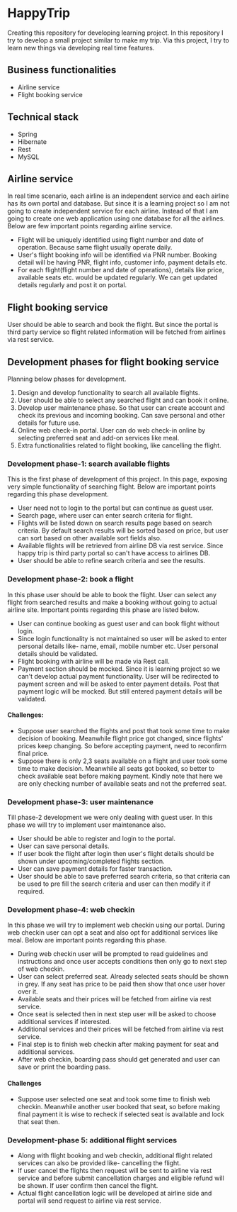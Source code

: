 # HappyTrip
Creating this repository for developing learning project. In this repository I try to develop a small project similar to make my trip. Via this project, I try to learn new things via developing real time features. 

## Business functionalities

* Airline service
* Flight booking service

## Technical stack

* Spring
* Hibernate
* Rest
* MySQL

## Airline service

In real time scenario, each airline is an independent service and each airline has its own portal and database. But since it is a learning project so I am not going to create independent service for each  airline. Instead of that I am going to create one web application using one database for all the airlines. Below are few important points regarding airline service. 

* Flight will be uniquely identified using flight number and date of operation. Because same flight usually operate daily.
* User's flight booking info will be identified via PNR number. Booking detail will be having PNR, flight info, customer info, payment details etc.
* For each flight(flight number and date of operations), details like price, available seats etc. would be updated regularly. We can get updated details regularly and post it on portal.

## Flight booking service

User should be able to search and book the flight. But since the portal is third party service so flight related information will be fetched from airlines via rest service.

## Development phases for flight booking service
Planning below phases for development.

1. Design and develop functionality to search all available flights.
2. User should be able to select any searched flight and can book it online.
3. Develop user maintenance phase. So that user can create account and check its previous and incoming booking. Can save personal and other details for future use.
4. Online web check-in portal. User can do web check-in online by selecting preferred seat and add-on services like meal.
5. Extra functionalities related to flight booking, like cancelling the flight.

### Development phase-1: search available flights

This is the first phase of development of this project. In this page, exposing very simple functionality of searching flight. Below are important points regarding this phase development.

* User need not to login to the portal but can continue as guest user.
* Search page, where user can enter search criteria for flight.
* Flights will be listed down on search results page based on search criteria. By default search results will be sorted based on price, but user can sort based on other available sort fields also.
* Available flights will be retrieved from airline DB via rest service. Since happy trip is third party portal so can't have access to airlines DB.
* User should be able to refine search criteria and see the results.

### Development phase-2: book a flight

In this phase user should be able to book the flight. User can select any flight from searched results and make a booking without going to actual airline site. Important points regarding this phase are listed below.

* User can continue booking as guest user and can book flight without login.
* Since login functionality is not maintained so user will be asked to enter personal details like- name, email, mobile number etc. User personal details should be validated.
* Flight booking with airline will be made via Rest call.
* Payment section should be mocked. Since it is learning project so we can't develop actual payment functionality. User will be redirected to payment screen and will be asked to enter payment details. Post that payment logic will be mocked. But still entered payment details will be validated.

#### Challenges:

* Suppose user searched the flights and post that took some time to make decision of booking. Meanwhile flight price got changed, since flights' prices keep changing. So before accepting payment, need to reconfirm final price.
* Suppose there is only 2,3 seats available on a flight and user took some time to make decision. Meanwhile all seats got booked, so better to check available seat before making payment. Kindly note that here we are only checking number of available seats and not the preferred seat.

### Development phase-3: user maintenance

Till phase-2 development we were only dealing with guest user. In this phase we will try to implement user maintenance also.

* User should be able to register and login to the portal.
* User can save personal details.
* If user book the flight after login then user's flight details should be shown under upcoming/completed flights section.
* User can save payment details for faster transaction.
* User should be able to save preferred search criteria, so that criteria can be used to pre fill the search criteria and user can then modify it if required.

### Development phase-4: web checkin

In this phase we will try to implement web checkin using our portal. During web checkin user can opt a seat and also opt for additional services like meal. Below are important points regarding this phase.

* During web checkin user will be prompted to read guidelines and instructions and once user accepts conditions then only go to next step of web checkin.
* User can select preferred seat. Already selected seats should be shown in grey. If any seat has price to be paid then show that once user hover over it.
* Available seats and their prices will be fetched from airline via rest service.
* Once seat is selected then in next step user will be asked to choose additional services if interested.
* Additional services and their prices will be fetched from airline via rest service.
* Final step is to finish web checkin after making payment for seat and additional services.
* After web checkin, boarding pass should get generated and user can save or print the boarding pass.

#### Challenges
* Suppose user selected one seat and took some time to finish web checkin. Meanwhile another user booked that seat, so before making final payment it is wise to recheck if selected seat is available and lock that seat then.

### Development-phase 5: additional flight services

* Along with flight booking and web checkin, additional flight related services can also be provided like- cancelling the flight.
* If user cancel the flights then request will be sent to airline via rest service and before submit cancellation charges and eligible refund will be shown. If user confirm then cancel the flight.
* Actual flight cancellation logic will be developed at airline side and portal will send request to airline via rest service.
